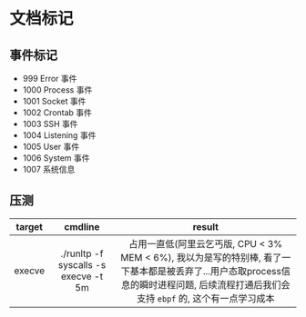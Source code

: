 # 文档标记

## 事件标记

- 999  Error 事件
- 1000 Process 事件
- 1001 Socket  事件
- 1002 Crontab 事件
- 1003 SSH 事件
- 1004 Listening 事件
- 1005 User 事件
- 1006 System 事件
- 1007 系统信息

## 压测

|target|cmdline|result|
|:-:|:-:|:-:|
|execve|./runltp -f syscalls -s execve -t 5m|占用一直低(阿里云乞丐版, CPU < 3% MEM < 6%), 我以为是写的特别棒, 看了一下基本都是被丢弃了...用户态取process信息的瞬时进程问题, 后续流程打通后我们会支持 `ebpf` 的, 这个有一点学习成本|
